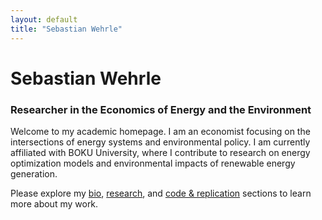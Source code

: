 ```yaml
---
layout: default
title: "Sebastian Wehrle"
---
```


# Sebastian Wehrle
### Researcher in the Economics of Energy and the Environment

Welcome to my academic homepage. I am an economist focusing on the intersections of energy systems and environmental policy. 
I am currently affiliated with BOKU University, where I contribute to research on energy optimization models and environmental impacts of renewable energy generation.

Please explore my [bio](./bio/), [research](./research/), and [code & replication](./code_replication/) sections to learn more about my work.
